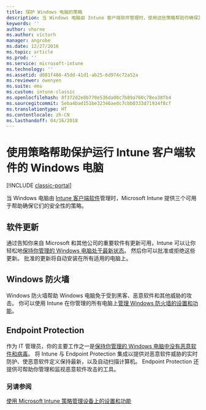 ```yaml
---
title: 保护 Windows 电脑的策略
description: 当 Windows 电脑由 Intune 客户端软件管理时，使用这些策略帮助你确保其安全性。
keywords: ''
author: vhorne
ms.author: victorh
manager: angrobe
ms.date: 12/27/2016
ms.topic: article
ms.prod: ''
ms.service: microsoft-intune
ms.technology: ''
ms.assetid: d081f466-45dd-41d1-ab25-6d974c72a52a
ms.reviewer: owenyen
ms.suite: ems
ms.custom: intune-classic
ms.openlocfilehash: 8f372d2e8b770e536da08c7b89a760c78ea38fb4
ms.sourcegitcommit: 5eba4bad151be32346aedc7cbb0333d71934f8cf
ms.translationtype: HT
ms.contentlocale: zh-CN
ms.lasthandoff: 04/16/2018
---
```

# <a name="use-policies-to-help-protect-windows-pcs-that-run-the-intune-client-software"></a>使用策略帮助保护运行 Intune 客户端软件的 Windows 电脑

[!INCLUDE [classic-portal](../includes/classic-portal.md)]

当 Windows 电脑由 [Intune 客户端软件](manage-windows-pcs-with-microsoft-intune.md)管理时，Microsoft Intune 提供三个可用于帮助确保它们的安全性的策略。


## <a name="software-updates"></a>软件更新

通过告知你来自 Microsoft 和其他公司的重要软件有更新可用，Intune 可以让你轻松地[保持你管理的 Windows 电脑处于最新状态](keep-windows-pcs-up-to-date-with-software-updates-in-microsoft-intune.md)。 然后你可以批准或拒绝这些更新。 批准的更新将自动安装在所有适用的电脑上。

## <a name="windows-firewall"></a>Windows 防火墙

Windows 防火墙帮助 Windows 电脑免于受到黑客、恶意软件和其他威胁的攻击。 你可以使用 Intune 在你管理的所有电脑上[管理 Windows 防火墙的设置和功能](help-protect-windows-pcs-using-windows-firewall-policies-in-microsoft-intune.md)。

## <a name="endpoint-protection"></a>Endpoint Protection

作为 IT 管理员，你的主要工作之一是[保持你管理的 Windows 电脑中没有恶意软件和病毒](help-secure-windows-pcs-with-endpoint-protection-for-microsoft-intune.md)。 将 Intune 与 Endpoint Protection 集成以提供对恶意软件威胁的实时防护、使恶意软件定义保持最新，以及自动扫描计算机。 Endpoint Protection 还提供可帮助你管理和监视恶意软件攻击的工具。



### <a name="see-also"></a>另请参阅
[使用 Microsoft Intune 策略管理设备上的设置和功能](manage-settings-and-features-on-your-devices-with-microsoft-intune-policies.md)
